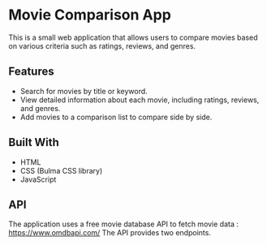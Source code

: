 # Movie Comparison App

This is a small web application that allows users to compare movies based on various criteria such as ratings, reviews, and genres.

## Features

- Search for movies by title or keyword.
- View detailed information about each movie, including ratings, reviews, and genres.
- Add movies to a comparison list to compare side by side.

## Built With

- HTML
- CSS (Bulma CSS library)
- JavaScript

## API

The application uses a free movie database API to fetch movie data : https://www.omdbapi.com/
The API provides two endpoints. 
